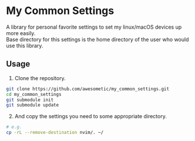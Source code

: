 # My Common Settings
A library for personal favorite settings to set my linux/macOS devices up more easily.<br>
Base directory for this settings is the home directory of the user who would use this library.<br>

## Usage
1. Clone the repository.
```bash
git clone https://github.com/awesometic/my_common_settings.git
cd my_common_settings
git submodule init
git submodule update
```
2. And copy the settings you need to some appropriate directory.
```bash
# e.g.
cp -rL --remove-destination nvim/. ~/
```
